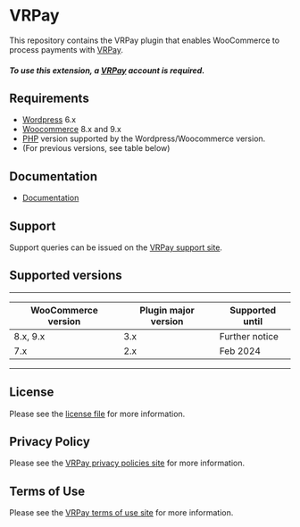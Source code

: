 

# VRPay
This repository contains the VRPay plugin that enables WooCommerce to process payments with [VRPay](https://www.vr-payment.de/).

##### To use this extension, a [VRPay](https://gateway.vr-payment.de/user/login)  account is required.

## Requirements

* [Wordpress](https://wordpress.org/) 6.x
* [Woocommerce](https://woocommerce.com/) 8.x and 9.x
* [PHP](http://php.net/) version supported by the Wordpress/Woocommerce version.
* (For previous versions, see table below)

## Documentation

* [Documentation](https://gateway.vr-payment.de/doc/woocommerce/3.3.7/docs/en/documentation.html)

## Support

Support queries can be issued on the [VRPay support site](https://www.vr-payment.de/hotline).

## Supported versions

____________________________________________________________________________
| WooCommerce version    | Plugin major version   | Supported until        |
|------------------------|------------------------|------------------------|
| 8.x, 9.x               | 3.x                    | Further notice         |
| 7.x                    | 2.x                    | Feb 2024               |
----------------------------------------------------------------------------

## License

Please see the [license file](https://github.com/vr-payment/woocommerce/blob/3.3.7/LICENSE) for more information.

## Privacy Policy

Please see the [VRPay privacy policies site](https://en.vrpayment.com/legal/privacy-policy) for more information.

## Terms of Use

Please see the [VRPay terms of use site](https://en.vrpayment.com/legal/agb) for more information.
